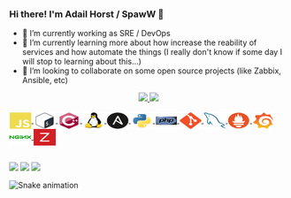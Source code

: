 ### Hi there! I'm Adail Horst / SpawW 👋

- 🔭 I’m currently working as SRE / DevOps 
- 🌱 I’m currently learning more about how increase the reability of services and how automate the things (I really don't know if some day I will stop to learning about this...)  
- 👯 I’m looking to collaborate on some open source projects (like Zabbix, Ansible, etc)


<div align="center">
  <a href="https://github.com/SpawW">
  <img height="180em" src="https://github-readme-stats.vercel.app/api?username=SpawW&show_icons=true&theme=dracula&include_all_commits=true&count_private=true"/>
  <img height="180em" src="https://github-readme-stats.vercel.app/api/top-langs/?username=SpawW&layout=compact&langs_count=10&theme=dracula"/>
</div>
<div style="display: inline_block"><br>
  <img align="center" alt="SpawW-Js" height="30" width="40" src="https://raw.githubusercontent.com/devicons/devicon/master/icons/javascript/javascript-plain.svg">
  <img align="center" alt="SpawW-Bash" height="30" width="40" src="https://raw.githubusercontent.com/devicons/devicon/master/icons/bash/bash-original.svg">
  <img align="center" alt="SpawW-c++" height="30" width="40" src="https://raw.githubusercontent.com/devicons/devicon/master/icons/cplusplus/cplusplus-original.svg">
  <img align="center" alt="SpawW-linux" height="30" width="40" src="https://raw.githubusercontent.com/devicons/devicon/master/icons/linux/linux-original.svg">
  <img align="center" alt="SpawW-ansible" height="30" width="40" src="https://raw.githubusercontent.com/devicons/devicon/master/icons/ansible/ansible-original.svg">
  <img align="center" alt="SpawW-Python" height="30" width="40" src="https://raw.githubusercontent.com/devicons/devicon/master/icons/python/python-original.svg">
  <img align="center" alt="SpawW-PHP" height="30" width="40" src="https://raw.githubusercontent.com/devicons/devicon/master/icons/php/php-original.svg">
  <img align="center" alt="SpawW-git" height="30" width="40" src="https://raw.githubusercontent.com/devicons/devicon/master/icons/git/git-original.svg">
  <img align="center" alt="SpawW-mysql" height="30" width="40" src="https://raw.githubusercontent.com/devicons/devicon/master/icons/mysql/mysql-original.svg">
  <img align="center" alt="SpawW-prometheus" height="30" width="40" src="https://raw.githubusercontent.com/devicons/devicon/master/icons/prometheus/prometheus-original.svg">
  <img align="center" alt="SpawW-grafana" height="30" width="40" src="https://raw.githubusercontent.com/devicons/devicon/master/icons/grafana/grafana-original.svg">
  <img align="center" alt="SpawW-nginx" height="30" width="40" src="https://raw.githubusercontent.com/devicons/devicon/master/icons/nginx/nginx-original.svg">
  <img align="center" alt="SpawW-zabbix" height="30" width="40" src="https://raw.githubusercontent.com/SpawW/SpawW/master/icons/zabbix-icon.svg">
  <!--
  <img align="right" alt="SpawW-pic" height="150" style="border-radius:50px;" src="https://media.discordapp.net/attachments/639956127056134178/890373478988013628/Publicacoes_Instagram_1_1.png?width=676&height=676">
-->
</div>
  
  ##
 
<div> 
  <a href="https://www.youtube.com/channel/UC8GCLVtYuVMfMlRN9hUDw-Q" target="_blank"><img src="https://img.shields.io/badge/YouTube-FF0000?style=for-the-badge&logo=youtube&logoColor=white" target="_blank"></a>
<!--  <a href="https://instagram.com/SpawW" target="_blank"><img src="https://img.shields.io/badge/-Instagram-%23E4405F?style=for-the-badge&logo=instagram&logoColor=white" target="_blank"></a>
 	<a href="https://www.twitch.tv/SpawWi" target="_blank"><img src="https://img.shields.io/badge/Twitch-9146FF?style=for-the-badge&logo=twitch&logoColor=white" target="_blank"></a>
 <a href="https://discord.gg/wagxzStdcR" target="_blank"><img src="https://img.shields.io/badge/Discord-7289DA?style=for-the-badge&logo=discord&logoColor=white" target="_blank"></a>
  -->
  <a href = "mailto:contato@everyz.org"><img src="https://img.shields.io/badge/-Gmail-%23333?style=for-the-badge&logo=gmail&logoColor=white" target="_blank"></a>
  <a href="https://www.linkedin.com/in/adailhorst/" target="_blank"><img src="https://img.shields.io/badge/-LinkedIn-%230077B5?style=for-the-badge&logo=linkedin&logoColor=white" target="_blank"></a> 
 
  ![Snake animation](https://github.com/SpawW/SpawW/blob/output/github-contribution-grid-snake.svg)
 
</div>
<!--
- 🤔 I’m looking for help with ...
- 💬 Ask me about ...
- 📫 How to reach me: @thespaww
- 😄 Pronouns: He/Him

-->
